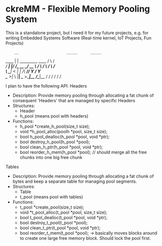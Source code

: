 # ckreMM - Flexible Memory Pooling System
This is a standalone project, but I need it for my future projects, e.g. for writing Embedded Systems Software (Real-time kernel, IoT Projects, Fun Projects)

        __                      _____      _____   
  ____ |  | _________   ____   /     \    /     \
_/ ___\|  |/ /\_  __ \_/ __ \ /  \ /  \  /  \ /  \
\  \___|    <  |  | \/\  ___//    Y    \/    Y    \
 \___  >__|_ \ |__|    \___  >____|__  /\____|__  /
     \/     \/             \/        \/         \/

I plan to have the following API:
Headers <Module>
- Description: Provide memory pooling through allocating a fat chunk of consequent 'Headers' that are managed by specific Headers
- Structures:
    - Header
    - h_pool (means pool with headers)
- Functions:
    - h_pool \*create_h_pool(size_t size);
    - void \*h_pool_alloc(poolh \*pool, size_t size);
    - bool h_pool_dealloc(h_pool \*pool, void \*ptr);
    - bool destroy_h_pool(h_pool \*pool);
    - bool clean_h_ptr(h_pool \*pool, void \*ptr);
    - bool reorder_h_mem(h_pool \*pool); // should merge all the free chunks into one big free chunk


Tables <Module>
- Description: Provide memory pooling through allocating a fat chunk of bytes and keep a separate table for managing pool segments.
- Structures:
    - Table
    - t_pool (means pool with tables)
- Functions:
    - t_pool \*create_pool(size_t size);
    - void \*t_pool_alloc(t_pool \*pool, size_t size);
    - bool t_pool_dealloc(t_pool \*pool, void \*ptr);
    - bool destroy_t_pool(t_pool \*pool);
    - bool clean_t_ptr(t_pool \*pool, void \*ptr);
    - bool reorder_t_mem(t_pool \*pool); -> basically moves blocks around to create one large free memory block. Should lock the pool first.
